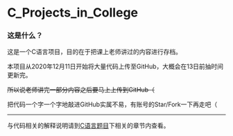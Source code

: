 # C_Projects_in_College
### 这是什么？
这是一个C语言项目，目的在于把课上老师讲过的内容进行存档。

本项目从2020年12月11日开始将大量代码上传至GitHub，大概会在13日前抽时间更新完。

~~所以说老师讲完一部分内容之后要马上上传到GitHub（~~

把代码一个字一个字地敲进GitHub实属不易，有账号的Star/Fork一下再走吧（

***

与代码相关的解释说明请到[C语言题目](https://github.com/HanamiYuushimo/C_Projects_in_College/tree/main/C%E8%AF%AD%E8%A8%80%E9%A2%98%E7%9B%AE)下相关的章节内查看。

